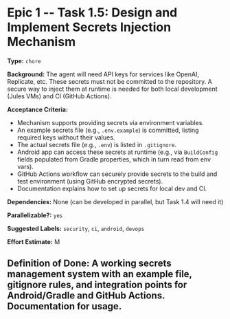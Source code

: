 # Epic 1 -- Task 1.5: Design and Implement Secrets Injection Mechanism

**Type:** `chore`

**Background:** The agent will need API keys for services like OpenAI, Replicate, etc. These secrets must not be committed to the repository. A secure way to inject them at runtime is needed for both local development (Jules VMs) and CI (GitHub Actions).

**Acceptance Criteria:**
*   Mechanism supports providing secrets via environment variables.
*   An example secrets file (e.g., `.env.example`) is committed, listing required keys without their values.
*   The actual secrets file (e.g., `.env`) is listed in `.gitignore`.
*   Android app can access these secrets at runtime (e.g., via `BuildConfig` fields populated from Gradle properties, which in turn read from env vars).
*   GitHub Actions workflow can securely provide secrets to the build and test environment (using GitHub encrypted secrets).
*   Documentation explains how to set up secrets for local dev and CI.

**Dependencies:** None (can be developed in parallel, but Task 1.4 will need it)

**Parallelizable?:** `yes`

**Suggested Labels:** `security`, `ci`, `android`, `devops`

**Effort Estimate:** M

**Definition of Done:** A working secrets management system with an example file, gitignore rules, and integration points for Android/Gradle and GitHub Actions. Documentation for usage.
---
